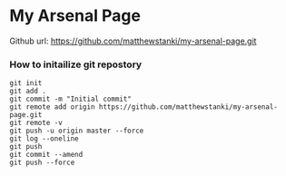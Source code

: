 # My Arsenal Page

Github url: https://github.com/matthewstanki/my-arsenal-page.git

### How to initailize git repostory

```
git init 
git add . 
git commit -m "Initial commit"
git remote add origin https://github.com/matthewstanki/my-arsenal-page.git
git remote -v
git push -u origin master --force
git log --oneline
git push
git commit --amend
git push --force
```